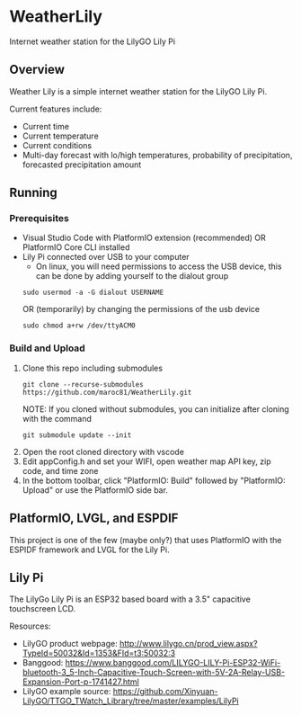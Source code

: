 # WeatherLily
Internet weather station for the LilyGO Lily Pi


## Overview
Weather Lily is a simple internet weather station for the LilyGO Lily Pi.

Current features include:

- Current time
- Current temperature
- Current conditions
- Multi-day forecast with lo/high temperatures, probability of precipitation, forecasted precipitation amount


## Running

### Prerequisites
 - Visual Studio Code with PlatformIO extension (recommended)
   OR
   PlatformIO Core CLI installed
 - Lily Pi connected over USB to your computer
   - On linux, you will need permissions to access the USB device, this can be done by adding yourself to the dialout group
   ```
   sudo usermod -a -G dialout USERNAME
   ```
   OR (temporarily) by changing the permissions of the usb device
   ```
   sudo chmod a+rw /dev/ttyACM0
   ```

### Build and Upload
 1. Clone this repo including submodules
    ```
    git clone --recurse-submodules  https://github.com/maroc81/WeatherLily.git
    ```
    NOTE: If you cloned without submodules, you can initialize after cloning with the command
    ```
    git submodule update --init
    ```
 1. Open the root cloned directory with vscode
 1. Edit appConfig.h and set your WIFI, open weather map API key, zip code, and time zone
 1. In the bottom toolbar, click "PlatformIO: Build" followed by "PlatformIO: Upload" or use the PlatformIO side bar.

 ## PlatformIO, LVGL, and ESPDIF
This project is one of the few (maybe only?) that uses PlatformIO with the ESPIDF framework and LVGL for the Lily Pi.

## Lily Pi

The LilyGo Lily Pi is an ESP32 based board with a 3.5" capacitive touchscreen LCD.

Resources:
 - LilyGO product webpage: http://www.lilygo.cn/prod_view.aspx?TypeId=50032&Id=1353&FId=t3:50032:3
 - Banggood: https://www.banggood.com/LILYGO-LILY-Pi-ESP32-WiFi-bluetooth-3_5-Inch-Capacitive-Touch-Screen-with-5V-2A-Relay-USB-Expansion-Port-p-1741427.html
 - LilyGO example source: https://github.com/Xinyuan-LilyGO/TTGO_TWatch_Library/tree/master/examples/LilyPi
